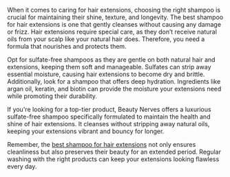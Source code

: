 When it comes to caring for hair extensions, choosing the right shampoo is crucial for maintaining their shine, texture, and longevity. The best shampoo for hair extensions is one that gently cleanses without causing any damage or frizz. Hair extensions require special care, as they don’t receive natural oils from your scalp like your natural hair does. Therefore, you need a formula that nourishes and protects them.

Opt for sulfate-free shampoos as they are gentle on both natural hair and extensions, keeping them soft and manageable. Sulfates can strip away essential moisture, causing hair extensions to become dry and brittle. Additionally, look for a shampoo that offers deep hydration. Ingredients like argan oil, keratin, and biotin can provide the moisture your extensions need while promoting their durability.

If you're looking for a top-tier product, Beauty Nerves offers a luxurious sulfate-free shampoo specifically formulated to maintain the health and shine of hair extensions. It cleanses without stripping away natural oils, keeping your extensions vibrant and bouncy for longer.

Remember, the [best shampoo for hair extensions](https://beautynerves.com/best-shampoo-for-hair-extensions/) not only ensures cleanliness but also preserves their beauty for an extended period. Regular washing with the right products can keep your extensions looking flawless every day.

